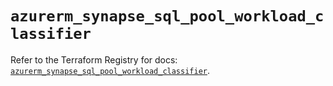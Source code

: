 # `azurerm_synapse_sql_pool_workload_classifier`

Refer to the Terraform Registry for docs: [`azurerm_synapse_sql_pool_workload_classifier`](https://registry.terraform.io/providers/hashicorp/azurerm/4.34.0/docs/resources/synapse_sql_pool_workload_classifier).
